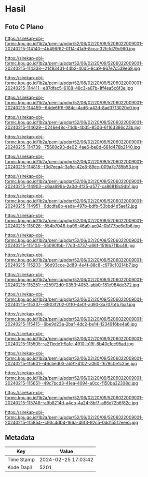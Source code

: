 # Hasil

## Foto C Plano

https://sirekap-obj-formc.kpu.go.id/1b2a/pemilu/pdpr/52/06/02/20/09/5206022009001-20240215-114140--4b496f62-0114-41a9-8cca-32fcfd79c960.jpg

https://sirekap-obj-formc.kpu.go.id/1b2a/pemilu/pdpr/52/06/02/20/09/5206022009001-20240215-114338--21493431-44b2-40d5-9ca9-967e7c539e69.jpg

https://sirekap-obj-formc.kpu.go.id/1b2a/pemilu/pdpr/52/06/02/20/09/5206022009001-20240215-114411--e87dfac5-6108-48c3-a07b-1ff4ea5c6f3e.jpg

https://sirekap-obj-formc.kpu.go.id/1b2a/pemilu/pdpr/52/06/02/20/09/5206022009001-20240215-114459--64de6ff6-984c-4ad6-a42d-8ad3713020c0.jpg

https://sirekap-obj-formc.kpu.go.id/1b2a/pemilu/pdpr/52/06/02/20/09/5206022009001-20240215-114629--0246e48c-74db-4b35-8506-61163386c23b.jpg

https://sirekap-obj-formc.kpu.go.id/1b2a/pemilu/pdpr/52/06/02/20/09/5206022009001-20240215-114739--75660c93-de02-4ae6-be8d-681d478b2140.jpg

https://sirekap-obj-formc.kpu.go.id/1b2a/pemilu/pdpr/52/06/02/20/09/5206022009001-20240215-114818--f3d7eea4-3a5e-42e8-89ec-009a7c785b53.jpg

https://sirekap-obj-formc.kpu.go.id/1b2a/pemilu/pdpr/52/06/02/20/09/5206022009001-20240215-114903--c6aa699a-2a0d-4f25-a577-ca86818c9db1.jpg

https://sirekap-obj-formc.kpu.go.id/1b2a/pemilu/pdpr/52/06/02/20/09/5206022009001-20240215-114951--6dcdfa8b-eada-497b-bdfb-53bbd4d5aef2.jpg

https://sirekap-obj-formc.kpu.go.id/1b2a/pemilu/pdpr/52/06/02/20/09/5206022009001-20240215-115026--554b7048-ba99-46a9-ac04-0b177be6d1b6.jpg

https://sirekap-obj-formc.kpu.go.id/1b2a/pemilu/pdpr/52/06/02/20/09/5206022009001-20240215-115104--55090fbb-77d3-4737-a66f-1516b711bc48.jpg

https://sirekap-obj-formc.kpu.go.id/1b2a/pemilu/pdpr/52/06/02/20/09/5206022009001-20240215-115203--56d93cce-2d89-4e4f-88c8-c979c10214b7.jpg

https://sirekap-obj-formc.kpu.go.id/1b2a/pemilu/pdpr/52/06/02/20/09/5206022009001-20240215-115251--e25972d0-0353-4053-abb0-181e984de372.jpg

https://sirekap-obj-formc.kpu.go.id/1b2a/pemilu/pdpr/52/06/02/20/09/5206022009001-20240215-115337--8903f202-0110-4e0f-ad90-3a707bfb7baf.jpg

https://sirekap-obj-formc.kpu.go.id/1b2a/pemilu/pdpr/52/06/02/20/09/5206022009001-20240215-115415--6be9d23a-2baf-4dc2-be14-1234916be4a6.jpg

https://sirekap-obj-formc.kpu.go.id/1b2a/pemilu/pdpr/52/06/02/20/09/5206022009001-20240215-115505--a211ede1-9a1e-4910-b19f-6b40e1ec95ad.jpg

https://sirekap-obj-formc.kpu.go.id/1b2a/pemilu/pdpr/52/06/02/20/09/5206022009001-20240215-115601--46cbed03-ab91-4102-a060-f678c0e1c25e.jpg

https://sirekap-obj-formc.kpu.go.id/1b2a/pemilu/pdpr/52/06/02/20/09/5206022009001-20240215-115651--49c7bcd3-41ea-4094-a0cc-f150ba32308d.jpg

https://sirekap-obj-formc.kpu.go.id/1b2a/pemilu/pdpr/52/06/02/20/09/5206022009001-20240215-115748--a9b8214d-a4cb-4a24-8bf7-a86e72b6f82c.jpg

https://sirekap-obj-formc.kpu.go.id/1b2a/pemilu/pdpr/52/06/02/20/09/5206022009001-20240215-115854--c93c4d04-166a-46f3-92c5-0dd15512eee5.jpg


## Metadata

| Key        | Value               |
| ---------- | ------------------- |
| Time Stamp | 2024-02-25 17:03:42 |
| Kode Dapil | 5201                |



